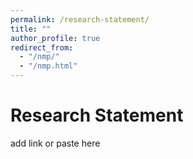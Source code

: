 ```yaml
---
permalink: /research-statement/
title: ""
author_profile: true
redirect_from: 
  - "/nmp/"
  - "/nmp.html"
---
```


Research Statement
======
add link or paste here